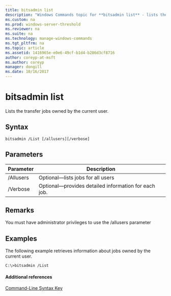 ```yaml
---
title: bitsadmin list
description: "Windows Commands topic for **bitsadmin list** - lists the transfer jobs owned by the current user."
ms.custom: na
ms.prod: windows-server-threshold
ms.reviewer: na
ms.suite: na
ms.technology: manage-windows-commands
ms.tgt_pltfrm: na
ms.topic: article
ms.assetid: 1416965e-e0e6-49cf-b1d4-b286d3cf8716
author: coreyp-at-msft
ms.author: coreyp
manager: dongill
ms.date: 10/16/2017
---
```


# bitsadmin list



Lists the transfer jobs owned by the current user.

## Syntax

```
bitsadmin /List [/allusers][/verbose]
```

## Parameters

|Parameter|Description|
|---------|-----------|
|/Allusers|Optional—lists jobs for all users|
|/Verbose|Optional—provides detailed information for each job.|

## Remarks

You must have administrator privileges to use the /allusers parameter

## <a name="BKMK_examples"></a>Examples

The following example retrieves information about jobs owned by the current user.
```
C:\>bitsadmin /List 
```

#### Additional references

[Command-Line Syntax Key](command-line-syntax-key.md)